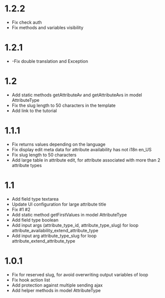 # 1.2.2

- Fix check auth
- Fix methods and variables visibility

# 1.2.1

- -Fix double translation and Exception

# 1.2

- Add static methods getAttributeAv and getAttributeAvs in model AttributeType
- Fix the slug length to 50 characters in the template
- Add link to the tutorial

# 1.1.1

- Fix returns values depending on the language
- Fix display edit meta data for attribute availability has not i18n en_US
- Fix slug length to 50 characters
- Add large table in attribute edit, for attribute associated with more than 2 attribute types

# 1.1

- Add field type textarea
- Update UI configuration for large attribute title
- Fix #1 #2
- Add static method getFirstValues in model AttributeType
- Add field type boolean
- Add input args (attribute_type_id, attribute_type_slug) for loop attribute_availability_extend_attribute_type
- Add input arg attribute_type_slug for loop attribute_extend_attribute_type

# 1.0.1

- Fix for reserved slug, for avoid overwriting output variables  of loop
- Fix hook action list
- Add protection against multiple sending ajax
- Add helper methods in model AttributeType